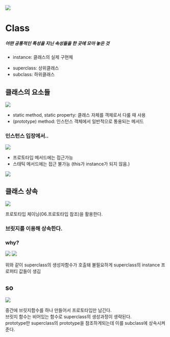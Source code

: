 ![](https://images.velog.io/images/fan/post/931f798b-c40b-478f-a372-f97a0c009de0/image-20210124163219227.png)


# Class

##### 어떤 공통적인 특성을 지닌 속성들을 한 곳에 모아 놓은 것

* instance: 클래스의 실제 구현체

- superclass: 상위클래스
- subclass: 하위클래스

## 클래스의 요소들

![](https://images.velog.io/images/fan/post/eb715902-3ed6-4921-927e-21f94d1d2729/image-20210124163900008.png)

- static method, static property: 클래스 자체를 객체로서 다룰 때 사용
- (prototype) method: 인스턴스 객체에서 일반적으로 통용되는 메서드

### 인스턴스 입장에서..
![](https://images.velog.io/images/fan/post/435e6622-569b-43cb-8cac-5d3153be3fca/image-202101241639331642.png)

- 프로토타입 메서드에는 접근가능
- 스태틱 메서드에는 접근 불가능 (this가 instance가 되지 않음.)

![](https://images.velog.io/images/fan/post/06050dec-645f-44fe-b154-8cb8d22e935d/image-20210124164332074.png)





## 클래스 상속
![](https://images.velog.io/images/fan/post/c78a2d4a-32cf-46f3-8913-53764ba8e6c1/image-20210124164724820.png)

프로토타입 체이닝(06.프로토타입 참조)을 활용한다.


### 브릿지를 이용해 상속한다.

### why?
![](https://images.velog.io/images/fan/post/5fbc4b38-1828-4e47-9703-e9ec82ad657c/image-20210124171308902.png)
![](https://images.velog.io/images/fan/post/522a511d-5d06-4915-9eb4-30fd6e457b33/image-20210124171353109.png)

위와 같이 superclass의 생성자함수가 호출돼 불필요하게 superclass의 instance 프로퍼티 값들이 생김


## so 

![](https://images.velog.io/images/fan/post/fbf97c51-bbe7-4d40-9f1c-703bd508e15b/image-20210124171718603.png)

중간에 브릿지함수를 하나 만들어서 프로토타입만 남긴다.  
브릿지 함수는 비어있는 함수로 superclass의 생성과정이 생략된다.  
prototype만 superclass의 prototype을 참조하게되는데 이를 subclass에 상속시켜준다.
